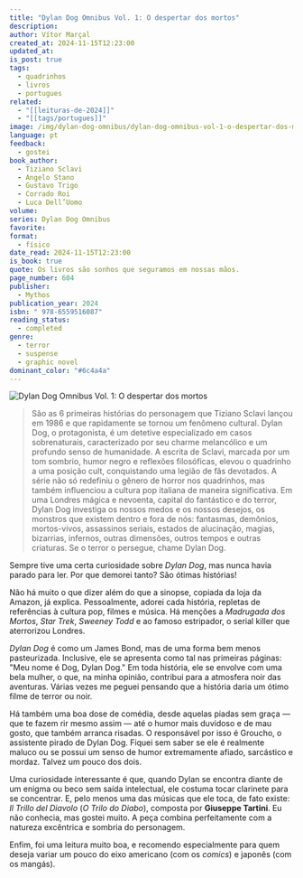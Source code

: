 ```yaml
---
title: "Dylan Dog Omnibus Vol. 1: O despertar dos mortos"
description: 
author: Vítor Marçal
created_at: 2024-11-15T12:23:00
updated_at: 
is_post: true
tags:
  - quadrinhos
  - livros
  - portugues
related:
  - "[[leituras-de-2024]]"
  - "[[tags/portugues]]"
image: /img/dylan-dog-omnibus/dylan-dog-omnibus-vol-1-o-despertar-dos-mortos.jpg
language: pt
feedback:
  - gostei
book_author:
  - Tiziano Sclavi
  - Angelo Stano
  - Gustavo Trigo
  - Corrado Roi
  - Luca Dell’Uomo
volume: 
series: Dylan Dog Omnibus
favorite: 
format:
  - físico
date_read: 2024-11-15T12:23:00
is_book: true
quote: Os livros são sonhos que seguramos em nossas mãos.
page_number: 604
publisher:
  - Mythos
publication_year: 2024
isbn: " 978-6559516087"
reading_status:
  - completed
genre:
  - terror
  - suspense
  - graphic novel
dominant_color: "#6c4a4a"
---
```


![Dylan Dog Omnibus Vol. 1: O despertar dos mortos](img/dylan-dog-omnibus/dylan-dog-omnibus-vol-1-o-despertar-dos-mortos.jpg)

> São as 6 primeiras histórias do personagem que Tiziano Sclavi lançou em 1986 e que rapidamente se tornou um fenômeno cultural. Dylan Dog, o protagonista, é um detetive especializado em casos sobrenaturais, caracterizado por seu charme melancólico e um profundo senso de humanidade. A escrita de Sclavi, marcada por um tom sombrio, humor negro e reflexões filosóficas, elevou o quadrinho a uma posição cult, conquistando uma legião de fãs devotados. A série não só redefiniu o gênero de horror nos quadrinhos, mas também influenciou a cultura pop italiana de maneira significativa. Em uma Londres mágica e nevoenta, capital do fantástico e do terror, Dylan Dog investiga os nossos medos e os nossos desejos, os monstros que existem dentro e fora de nós: fantasmas, demônios, mortos-vivos, assassinos seriais, estados de alucinação, magias, bizarrias, infernos, outras dimensões, outros tempos e outras criaturas. Se o terror o persegue, chame Dylan Dog.

Sempre tive uma certa curiosidade sobre _Dylan Dog_, mas nunca havia parado para ler. Por que demorei tanto? São ótimas histórias!

Não há muito o que dizer além do que a sinopse, copiada da loja da Amazon, já explica. Pessoalmente, adorei cada história, repletas de referências à cultura pop, filmes e música. Há menções a _Madrugada dos Mortos_, _Star Trek_, _Sweeney Todd_ e ao famoso estripador, o serial killer que aterrorizou Londres.

_Dylan Dog_ é como um James Bond, mas de uma forma bem menos pasteurizada. Inclusive, ele se apresenta como tal nas primeiras páginas: "Meu nome é Dog, Dylan Dog." Em toda história, ele se envolve com uma bela mulher, o que, na minha opinião, contribui para a atmosfera noir das aventuras. Várias vezes me peguei pensando que a história daria um ótimo filme de terror ou noir.

Há também uma boa dose de comédia, desde aquelas piadas sem graça — que te fazem rir mesmo assim — até o humor mais duvidoso e de mau gosto, que também arranca risadas. O responsável por isso é Groucho, o assistente pirado de Dylan Dog. Fiquei sem saber se ele é realmente maluco ou se possui um senso de humor extremamente afiado, sarcástico e mordaz. Talvez um pouco dos dois.

Uma curiosidade interessante é que, quando Dylan se encontra diante de um enigma ou beco sem saída intelectual, ele costuma tocar clarinete para se concentrar. E, pelo menos uma das músicas que ele toca, de fato existe: _Il Trillo del Diavolo_ (_O Trilo do Diabo_), composta por **Giuseppe Tartini**. Eu não conhecia, mas gostei muito. A peça combina perfeitamente com a natureza excêntrica e sombria do personagem.

Enfim, foi uma leitura muito boa, e recomendo especialmente para quem deseja variar um pouco do eixo americano (com os _comics_) e japonês (com os mangás).
